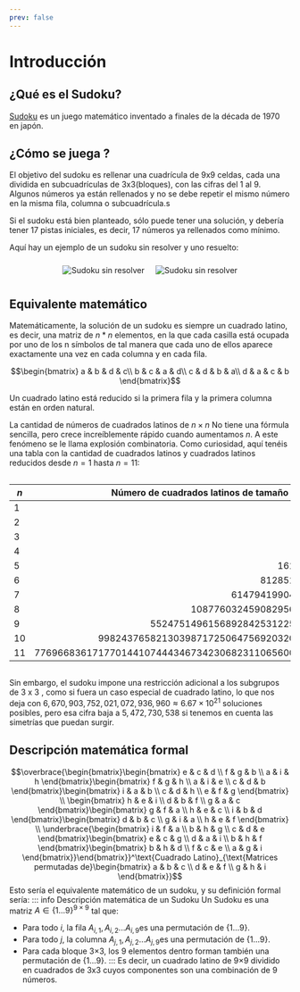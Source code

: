 ```yaml
---
prev: false
---
```

# Introducción
## ¿Qué es el Sudoku?
[Sudoku](https://es.wikipedia.org/wiki/Sudoku) es un juego matemático inventado a finales de la década de 1970 en japón.
## ¿Cómo se juega ?
El objetivo del sudoku es rellenar una cuadrícula de 9x9 celdas, cada una dividida en subcuadrículas de 3x3(bloques), con las cifras del 1 al 9. Algunos números ya están rellenados y no se debe repetir el mismo número en la misma fila, columna o subcuadrícula.s

Si el sudoku está bien planteado, sólo puede tener una solución, y debería tener 17 pistas iniciales, es decir, 17 números ya rellenados como mínimo.

Aquí hay un ejemplo de un sudoku sin resolver y uno resuelto:
<div style="display: flex; justify-content: center;flex-wrap: wrap;">
    <img src="/sudoku/sudoku1.png" alt="Sudoku sin resolver" style="max-width: 40%; margin: 10px;">
    <img src="/sudoku/sudoku2.png" alt="Sudoku sin resolver" style="max-width: 40%; margin: 10px;">
</div>

## Equivalente matemático
Matemáticamente, la solución de un sudoku es siempre un cuadrado latino, es decir, una matriz de $n * n$ elementos, en la que cada casilla está ocupada por uno de los n símbolos de tal manera que cada uno de ellos aparece exactamente una vez en cada columna y en cada fila.

$$\begin{bmatrix}
a & b & d & c\\
b & c & a & d\\
c & d & b & a\\
d & a & c & b
\end{bmatrix}$$

Un cuadrado latino está reducido si la primera fila y la primera columna están en orden natural.

La cantidad de números de cuadrados latinos de $n \times n$ No tiene una fórmula sencilla, pero crece increíblemente rápido cuando aumentamos $n$. A este fenómeno se le llama explosión combinatoria.
Como curiosidad, aquí tenéis una tabla con la cantidad de cuadrados latinos y cuadrados latinos reducidos desde $n = 1$ hasta $n = 11$:
<div style="justify-content: center; display: flex;">

|$n$ | Número de cuadrados latinos de tamaño $n \times n$  |
| -- | --------------------------------------------------: |
|  1 |                                                   1 |
|  2 |                                                   2 |
|  3 |                                                  12 |
|  4 |                                                 576 |
|  5 |                                              161280 |
|  6 |                                           812851200 |
|  7 |                                      61479419904000 |
|  8 |                               108776032459082956800 |
|  9 |                        5524751496156892842531225600 |
| 10 |               9982437658213039871725064756920320000 |
| 11 |    776966836171770144107444346734230682311065600000 |
</div>

Sin embargo, el sudoku impone una restricción adicional a los subgrupos de 3 x 3 , como si fuera un caso especial de cuadrado latino, lo que nos deja con $6,670,903,752,021,072,936,960\approx6.67\times10^{21}$ soluciones posibles, pero esa cifra baja a $5,472,730,538$ si tenemos en cuenta las simetrías que puedan surgir.
## Descripción matemática formal
$$\overbrace{\begin{bmatrix}\begin{bmatrix}
 e & c & d \\
 f & g & b \\
 a & i & h
\end{bmatrix}\begin{bmatrix}
 f & g & h \\
 a & i & e \\
 c & d & b
\end{bmatrix}\begin{bmatrix}
 i & a & b \\
 c & d & h \\
 e & f & g
\end{bmatrix}
\\
\begin{bmatrix}
 h & e & i \\
 d & b & f \\
 g & a & c
\end{bmatrix}\begin{bmatrix}
 g & f & a \\
 h & e & c \\
 i & b & d
\end{bmatrix}\begin{bmatrix}
 d & b & c \\
 g & i & a \\
 h & e & f
\end{bmatrix}
\\
\underbrace{\begin{bmatrix}
 i & f & a \\
 b & h & g \\
 c & d & e
\end{bmatrix}\begin{bmatrix}
 e & c & g \\
 d & a & i \\
 b & h & f
\end{bmatrix}\begin{bmatrix}
 b & h & d \\
 f & c & e \\
 a & g & i
\end{bmatrix}}\end{bmatrix}}^\text{Cuadrado Latino}_{\text{Matrices permutadas de}\begin{bmatrix}
 a & b & c \\
 d & e & f \\
 g & h & i
\end{bmatrix}}$$
Esto sería el equivalente matemático de un sudoku, y su definición formal sería:
::: info Descripción matemática de un Sudoku
Un Sudoku es una matriz $A\in\{1...9\}^{9\times9}$ tal que:
- Para todo $i$, la fila $A_{i,1},A_{i,2}...A_{i,9}​$ es una permutación de $\{1...9\}$.
- Para todo $j$, la columna $A_{j,1},A_{j,2}...A_{j,9}​$​ es una permutación de $\{1...9\}$.
- Para cada bloque 3×3, los 9 elementos dentro forman también una permutación de $\{1...9\}$.
:::
Es decir, un cuadrado latino de 9×9 dividido en cuadrados de 3x3 cuyos componentes son una combinación de 9 números.